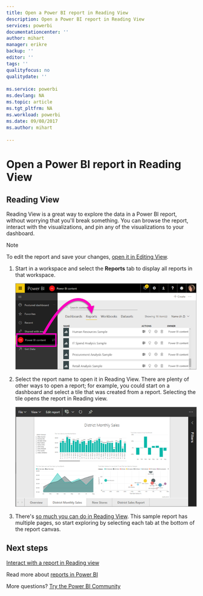 ```yaml
---
title: Open a Power BI report in Reading View
description: Open a Power BI report in Reading View
services: powerbi
documentationcenter: ''
author: mihart
manager: erikre
backup: ''
editor: ''
tags: ''
qualityfocus: no
qualitydate: ''

ms.service: powerbi
ms.devlang: NA
ms.topic: article
ms.tgt_pltfrm: NA
ms.workload: powerbi
ms.date: 09/08/2017
ms.author: mihart

---
```

# Open a Power BI report in Reading View
## Reading View
Reading View is a great way to explore the data in a Power BI report, without worrying that you'll break something.  You can browse the report, interact with the visualizations, and pin any of the visualizations to your dashboard. 

> [!NOTE]
> To edit the report and save your changes, [open it in Editing View](service-reading-view-and-editing-view.md).
> 
> 

1. Start in a workspace and select the **Reports** tab to display all reports in that workspace.  
   
   ![](media/service-report-open-in-reading-view/power-bi-open-report.png)
2. Select the report name to open it in Reading View.  There are plenty of other ways to open a report; for example, you could start on a dashboard and select a tile that was created from a report.  Selecting the tile opens the report in Reading view.
   
    ![](media/service-report-open-in-reading-view/power-bi-reading-view.png)
3. There's [so much you can do in Reading View](service-interact-with-a-report-in-reading-view.md).  This sample report has multiple pages, so start exploring by selecting each tab at the bottom of the report canvas. 

## Next steps
[Interact with a report in Reading view](service-interact-with-a-report-in-reading-view.md)

Read more about [reports in Power BI](powerbi-service-reports.md)

More questions? [Try the Power BI Community](http://community.powerbi.com/)  

